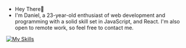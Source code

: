 

- Hey There👋
- I'm Daniel, a 23-year-old enthusiast of web development and programming with a solid skill set in JavaScript, and React. I'm also open to remote work, so feel free to contact me.

[![My Skills](https://skillicons.dev/icons?i=js,html,css,express,git,java,mongodb,netlify,nodejs,react,tailwind,vite,vscode&perline=4)](https://skillicons.dev)




<!---
dekema9924/dekema9924 is a ✨ special ✨ repository because its `README.md` (this file) appears on your GitHub profile.
You can click the Preview link to take a look at your changes.
--->
